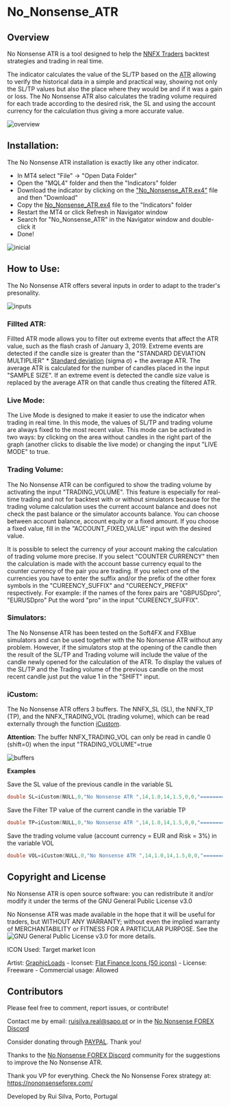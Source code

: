 # No_Nonsense_ATR
## Overview

No Nonsense ATR is a tool designed to help the [NNFX Traders](https://nononsenseforex.com/) backtest strategies and trading in real time.

The indicator calculates the value of the SL/TP based on the [ATR](https://nononsenseforex.com/indicators/the-worlds-best-forex-indicator/) allowing to verify the historical data in a simple and practical way, showing not only the SL/TP values but also the place where they would be and if it was a gain or loss. 
The No Nonsense ATR also calculates the trading volume required for each trade according to the desired risk, the SL and using the account currency for the calculation thus giving a more accurate value.


 ![overview](./Images/overview.gif)

## Installation:
The No Nonsense ATR installation is exactly like any other indicator.
* In MT4 select "File" -> "Open Data Folder"
* Open the "MQL4" folder and then the "Indicators" folder
* Download the indicator by clicking on the ["No_Nonsense_ATR.ex4"](./No_Nonsense_ATR.ex4) file and then "Download"
* Copy the [No_Nonsense_ATR.ex4](./No_Nonsense_ATR.ex4) file to the "Indicators" folder
* Restart the MT4 or click Refresh in Navigator window
* Search for "No_Nonsense_ATR" in the Navigator window and double-click it
* Done!

 ![inicial](./Images/painel_inicial.png)
 
## How to Use:
The No Nonsense ATR offers several inputs in order to adapt to the trader's presonality.

 ![inputs](./Images/painel_inputs.png)

### Fillted ATR:
Fillted ATR mode allows you to filter out extreme events that affect the ATR value, such as the flash crash of January 3, 2019. Extreme events are detected if the candle size is greater than the "STANDARD DEVIATION MULTIPLIER" * [Standard deviation](https://en.wikipedia.org/wiki/Standard_deviation) (sigma σ) + the average ATR.
The average ATR is calculated for the number of candles placed in the input "SAMPLE SIZE".
If an extreme event is detected the candle size value is replaced by the average ATR on that candle thus creating the filtered ATR.

### Live Mode:
The Live Mode is designed to make it easier to use the indicator when trading in real time.
In this mode, the values of SL/TP and trading volume are always fixed to the most recent value.
This mode can be activated in two ways: by clicking on the area without candles in the right part of the graph (another clicks to disable the live mode) or changing the input "LIVE MODE" to true.

### Trading Volume:
The No Nonsense ATR can be configured to show the trading volume by activating the input "TRADING_VOLUME".
This feature is especially for real-time trading and not for backtest with or without simulators because for the trading volume calculation uses the current account balance and does not check the past balance or the simulator accounts balance. 
You can choose between account balance, account equity or a fixed amount. If you choose a fixed value, fill in the "ACCOUNT_FIXED_VALUE" input with the desired value.

It is possible to select the currency of your account making the calculation of trading volume more precise. If you select "COUNTER CURRENCY" then the calculation is made with the account basse currency equal to the counter currency of the pair you are trading.
If you select one of the currencies you have to enter the suffix and/or the prefix of the other forex symbols in the "CUREENCY_SUFFIX" and "CUREENCY_PREFIX" respectively. For example: if the names of the forex pairs are "GBPUSDpro", "EURUSDpro" Put the word "pro" in the input "CUREENCY_SUFFIX".

### Simulators:
The No Nonsense ATR has been tested on the Soft4FX and FXBlue simulators and can be used together with the No Nonsense ATR without any problem. However, if the simulators stop at the opening of the candle then the result of the SL/TP and Trading volume will include the value of the candle newly opened for the calculation of the ATR. To display the values of the SL/TP and the Trading volume of the previous candle on the most recent candle just put the value 1 in the "SHIFT" input.

### iCustom:
The No Nonsense ATR offers 3 buffers. The NNFX_SL (SL), the NNFX_TP (TP), and the NNFX_TRADING_VOL (trading volume), which can be read externally through the function [iCustom](https://docs.mql4.com/indicators/icustom).

**Attention**: The buffer NNFX_TRADING_VOL can only be read in candle 0 (shift=0) when the input "TRADING_VOLUME"=true

 ![buffers](./Images/painel_buffers.png)

**Examples**

Save the SL value of the previous candle in the variable SL
```c++
double SL=iCustom(NULL,0,"No Nonsense ATR ",14,1.0,14,1.5,0,0,"==========================",False,3.0,200,"==========================",false,0,14,Gold,Gold,false,Black,"==========================",false,false,false,false,false,0,DeepSkyBlue,0,Red,"==========================",false,1,0,"","","==========================",false,0,0,1);
```
 Save the Filter TP value of the current candle in the variable TP
```c++
double TP=iCustom(NULL,0,"No Nonsense ATR ",14,1.0,14,1.5,0,0,"==========================",True,3.0,200,"==========================",false,0,14,Gold,Gold,false,Black,"==========================",false,false,false,false,false,0,DeepSkyBlue,0,Red,"==========================",false,1,0,"","","==========================",false,0,1,0);
```
 Save the trading volume value (account currency = EUR and Risk = 3%) in the variable VOL
```c++
double VOL=iCustom(NULL,0,"No Nonsense ATR ",14,1.0,14,1.5,0,0,"==========================",False,3.0,200,"==========================",false,0,14,Gold,Gold,false,Black,"==========================",false,false,false,false,false,0,DeepSkyBlue,0,Red,"==========================",true,3,2,"","","==========================",false,0,2,0);
```

## Copyright and License
No Nonsense ATR is open source software: you can redistribute it and/or modify it under the terms of the 
GNU General Public License v3.0

No Nonsense ATR was made available in the hope that it will be useful for traders, but WITHOUT ANY WARRANTY; without even the implied warranty of MERCHANTABILITY or FITNESS FOR A PARTICULAR PURPOSE. See the ![GNU General Public License v3.0](./LICENSE) for more details.

ICON Used: Target market Icon 

Artist: [GraphicLoads](http://graphicloads.com) - Iconset: [Flat Finance Icons (50 icons)](http://www.iconarchive.com/show/flat-finance-icons-by-graphicloads.html) - License: Freeware - Commercial usage: Allowed

## Contributors

Please feel free to comment, report issues, or contribute!

Contact me by email: ruisilva.real@sapo.pt or in the [No Nonsense FOREX Discord](https://discordapp.com/invite/5TEY6h6)

Consider donating through [PAYPAL](https://paypal.me/rpsreal). Thank you!


Thanks to the [No Nonsense FOREX Discord](https://discordapp.com/invite/5TEY6h6) community for the suggestions to improve the No Nonsense ATR.

Thank you VP for everything. Check the No Nonsense Forex strategy at: https://nononsenseforex.com/

Developed by Rui Silva, Porto, Portugal
